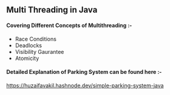 ## Multi Threading in Java
#### Covering Different Concepts of Multithreading :-

- Race Conditions
- Deadlocks
- Visibility Gaurantee
- Atomicity

#### Detailed Explanation of Parking System can be found here :-
https://huzaifavakil.hashnode.dev/simple-parking-system-java